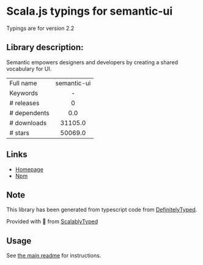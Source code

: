 
# Scala.js typings for semantic-ui

Typings are for version 2.2

## Library description:
Semantic empowers designers and developers by creating a shared vocabulary for UI.

|                    |                 |
| ------------------ | :-------------: |
| Full name          | semantic-ui |
| Keywords           | - |
| # releases         | 0 |
| # dependents       | 0.0 |
| # downloads        | 31105.0 |
| # stars            | 50069.0 |

## Links
- [Homepage](http://www.semantic-ui.com)
- [Npm](https://www.npmjs.com/package/semantic-ui)
    


## Note
This library has been generated from typescript code from [DefinitelyTyped](https://definitelytyped.org).

Provided with :purple_heart: from [ScalablyTyped](https://github.com/oyvindberg/ScalablyTyped)

## Usage
See [the main readme](../../readme.md) for instructions.


